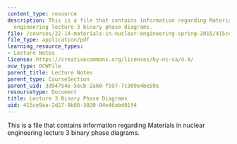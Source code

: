 ```yaml
---
content_type: resource
description: This is a file that contains information regarding Materials in nuclear
  engineering lecture 3 binary phase diagrams.
file: /courses/22-14-materials-in-nuclear-engineering-spring-2015/415ce9aa2d279b80302004e46abd01f4_MIT22_14S15_Lecture3.pdf
file_type: application/pdf
learning_resource_types:
- Lecture Notes
license: https://creativecommons.org/licenses/by-nc-sa/4.0/
ocw_type: OCWFile
parent_title: Lecture Notes
parent_type: CourseSection
parent_uid: 3d94754e-5ecb-2a60-f597-7c309e4be59e
resourcetype: Document
title: Lecture 3 Binary Phase Diagrams
uid: 415ce9aa-2d27-9b80-3020-04e46abd01f4
---
```

This is a file that contains information regarding Materials in nuclear engineering lecture 3 binary phase diagrams.